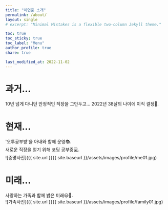```yaml
---
title: "이연준 소개"
permalink: /about/
layout: single
# excerpt: "Minimal Mistakes is a flexible two-column Jekyll theme."

toc: true
toc_sticky: true
toc_label: "Menu"
author_profile: true
share: true

last_modified_at: 2022-11-02
---
```



# 과거...
10년 넘게 다니던 안정적인 직장을 그만두고... 
2022년 38살의 나이에 이직 결정🗽. 

# 현재...
'오투공부방'을 아내와 함께 운영📚.  
새로운 직장을 얻기 위해 코딩 공부중💻.  
![증명사진]({{ site.url }}{{ site.baseurl }}/assets/images/profile/me01.jpg)

# 미래...
사랑하는 가족과 함께 밝은 미래😃🌈.  
![가족사진]({{ site.url }}{{ site.baseurl }}/assets/images/profile/family01.jpg)



